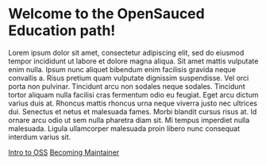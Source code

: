 # Welcome to the OpenSauced Education path!

Lorem ipsum dolor sit amet, consectetur adipiscing elit, sed do eiusmod tempor incididunt ut labore et dolore magna aliqua. Sit amet mattis vulputate enim nulla. Ipsum nunc aliquet bibendum enim facilisis gravida neque convallis a. Risus pretium quam vulputate dignissim suspendisse. Vel orci porta non pulvinar. Tincidunt arcu non sodales neque sodales. Tincidunt tortor aliquam nulla facilisi cras fermentum odio eu feugiat. Eget arcu dictum varius duis at. Rhoncus mattis rhoncus urna neque viverra justo nec ultrices dui. Senectus et netus et malesuada fames. Morbi blandit cursus risus at. Id ornare arcu odio ut sem nulla pharetra diam sit. Mi tempus imperdiet nulla malesuada. Ligula ullamcorper malesuada proin libero nunc consequat interdum varius sit.

[Intro to OSS](./intro-oss/)
[Becoming Maintainer](./becoming-maintainer/)
